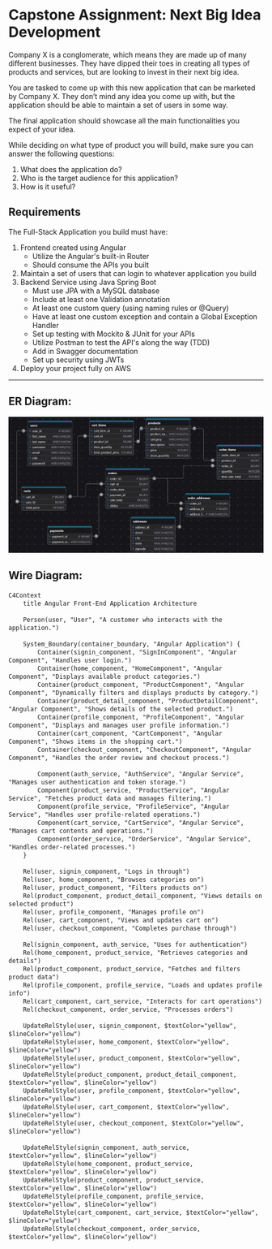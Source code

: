 # Capstone Assignment: Next Big Idea Development
Company X is a conglomerate, which means they are made up of many different businesses. They have dipped their toes in creating all types of products and services, but are looking to invest in their next big idea.

You are tasked to come up with this new application that can be marketed by Company X. They don’t mind any idea you come up with, but the application should be able to maintain a set of users in some way.

The final application should showcase all the main functionalities you expect of
your idea.

While deciding on what type of product you will build, make sure you can answer the
following questions:

1. What does the application do?
2. Who is the target audience for this application?
3. How is it useful?

## Requirements

The Full-Stack Application you build must have:
1. Frontend created using Angular
    - Utilize the Angular's built-in Router
    - Should consume the APIs you built
2. Maintain a set of users that can login to whatever application you build
3. Backend Service using Java Spring Boot
    - Must use JPA with a MySQL database
    - Include at least one Validation annotation
    - At least one custom query (using naming rules or @Query)
    - Have at least one custom exception and contain a Global Exception Handler
    - Set up testing with Mockito & JUnit for your APIs
    - Utilize Postman to test the API's along the way (TDD)
    - Add in Swagger documentation
    - Set up security using JWTs
4. Deploy your project fully on AWS

___


## ER Diagram:
![ER Dia](./images/ERD.png)


## Wire Diagram:

```mermaid
C4Context
    title Angular Front-End Application Architecture

    Person(user, "User", "A customer who interacts with the application.")
    
    System_Boundary(container_boundary, "Angular Application") {
        Container(signin_component, "SignInComponent", "Angular Component", "Handles user login.")
        Container(home_component, "HomeComponent", "Angular Component", "Displays available product categories.")
        Container(product_component, "ProductComponent", "Angular Component", "Dynamically filters and displays products by category.")
        Container(product_detail_component, "ProductDetailComponent", "Angular Component", "Shows details of the selected product.")
        Container(profile_component, "ProfileComponent", "Angular Component", "Displays and manages user profile information.")
        Container(cart_component, "CartComponent", "Angular Component", "Shows items in the shopping cart.")
        Container(checkout_component, "CheckoutComponent", "Angular Component", "Handles the order review and checkout process.")
        
        Component(auth_service, "AuthService", "Angular Service", "Manages user authentication and token storage.")
        Component(product_service, "ProductService", "Angular Service", "Fetches product data and manages filtering.")
        Component(profile_service, "ProfileService", "Angular Service", "Handles user profile-related operations.")
        Component(cart_service, "CartService", "Angular Service", "Manages cart contents and operations.")
        Component(order_service, "OrderService", "Angular Service", "Handles order-related processes.")
    }

    Rel(user, signin_component, "Logs in through") 
    Rel(user, home_component, "Browses categories on")
    Rel(user, product_component, "Filters products on")
    Rel(product_component, product_detail_component, "Views details on selected product")
    Rel(user, profile_component, "Manages profile on")
    Rel(user, cart_component, "Views and updates cart on")
    Rel(user, checkout_component, "Completes purchase through")

    Rel(signin_component, auth_service, "Uses for authentication")
    Rel(home_component, product_service, "Retrieves categories and details")
    Rel(product_component, product_service, "Fetches and filters product data")
    Rel(profile_component, profile_service, "Loads and updates profile info")
    Rel(cart_component, cart_service, "Interacts for cart operations")
    Rel(checkout_component, order_service, "Processes orders")

    UpdateRelStyle(user, signin_component, $textColor="yellow", $lineColor="yellow")
    UpdateRelStyle(user, home_component, $textColor="yellow", $lineColor="yellow")
    UpdateRelStyle(user, product_component, $textColor="yellow", $lineColor="yellow")
    UpdateRelStyle(product_component, product_detail_component, $textColor="yellow", $lineColor="yellow")
    UpdateRelStyle(user, profile_component, $textColor="yellow", $lineColor="yellow")
    UpdateRelStyle(user, cart_component, $textColor="yellow", $lineColor="yellow")
    UpdateRelStyle(user, checkout_component, $textColor="yellow", $lineColor="yellow")

    UpdateRelStyle(signin_component, auth_service, $textColor="yellow", $lineColor="yellow")
    UpdateRelStyle(home_component, product_service, $textColor="yellow", $lineColor="yellow")
    UpdateRelStyle(product_component, product_service, $textColor="yellow", $lineColor="yellow")
    UpdateRelStyle(profile_component, profile_service, $textColor="yellow", $lineColor="yellow")
    UpdateRelStyle(cart_component, cart_service, $textColor="yellow", $lineColor="yellow")
    UpdateRelStyle(checkout_component, order_service, $textColor="yellow", $lineColor="yellow")
```
